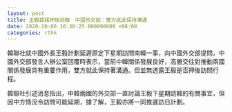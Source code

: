 ```yaml
---
layout: post
title: 王毅據報押後訪韓　中國外交部：雙方就此保持溝通
date: 2020-10-06 16:36:25.000000000 +08:00
categories: rthk
---
```


韓聯社就中國外長王毅計劃延遲原定下星期訪問南韓一事，向中國外交部提問，中國外交部發言人辦公室回覆時表示，當前中韓關係發展良好，高層交往對推動兩國關係發展具有重要作用，雙方就此保持著溝通。但並無透露王毅是否押後訪問行程。

韓聯社引述消息指出，中韓兩國的外交部一直討論王毅下星期訪韓的有關事宜，但因中方情況令訪問可能延期，據了解，王毅亦將一同推遲訪日計劃。
